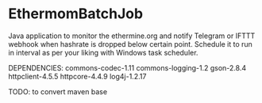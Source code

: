 # EthermomBatchJob

Java application to monitor the ethermine.org and notify Telegram or IFTTT webhook when hashrate is dropped below certain point. Schedule it to run in interval as per your liking with Windows task scheduler.

DEPENDENCIES: 
commons-codec-1.11
commons-logging-1.2
gson-2.8.4
httpclient-4.5.5
httpcore-4.4.9
log4j-1.2.17

TODO: to convert maven base
